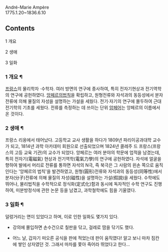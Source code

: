 André-Marie Ampère  
1775.1.20~1836.6.10

## Contents

    

1 개요

2 생애

3 일화

### 1 개요 ¶

[프랑스](%ED%94%84%EB%9E%91%EC%8A%A4.md)의 물리학자 ·수학자. 여러 방면의 연구에 종사하여, 특히
전자기현상과 전기역학의 연구에 공헌하였다. [앙페르의법칙](%EC%95%99%ED%8E%98%EB%A5%B4%EC%9D%98%20%EB%B2%95%EC%B9%99.md)을 확립하고,
원형전류와 자석과의 동등성에서 분자전류에 의해 물질의 자성을 설명하는 가설을 세웠다. 전기·자기의 연구에 몰두하여 근대 전기학의 기초를
세웠다. 전류를 측정하는 데 쓰이는 단위 [암페어](%EC%95%94%ED%8E%98%EC%96%B4.md)는 앙페르의 이름에서 온
것이다.

### 2 생애 ¶

프랑스 리옹에서 태어났다. 고등학교 교사 생활을 하다가 1809년 파리이공과대학 교수가 되고, 1814년 과학 아카데미 회원으로 선출되었으며
1824년 콜레주 드 프랑스(프랑스의 고등 교육 기관)의 교수가 되었다. 앙페르는 여러 분야의 학문에 업적을 남겼는데, 특히 전자기(電磁氣)
현상과 전기역학(電氣力學)의 연구에 공헌하였다. 자석에 얼굴을 향하여 발에서 머리로 전류를 통하면 자석의 N극, 즉 북극은 그 사람의 왼손
쪽으로 움직인다는 '앙페르의 법칙'을 발견하였고, 원형(圓形)전류와 자석과의 동등성(同等性)에서 분자(分子)전류에 의해 물질의 자성(磁性)을
설명하는 가설(假說)을 세웠다. 수학에도 뛰어나, 물리법칙을 수학적으로 정식화(定式化)함과 동시에 독자적인 수학 연구도 진행하여,
미분방정식에 관한 논문 등을 남겼고, 과학철학에도 힘을 기울였다.  

### 3 일화 ¶

덜렁거리는 면이 있었다고 하며, 이로 인한 일화도 몇가지 있다.  

  

  * 강의에 몰입하면 손수건으로 칠판을 닦고, 걸레로 땀을 닦기도 했다.  

  * 어느 날, 갑자기 떠오른 공식을 판에 적었는데 판이 움직였다! 알고 보니 마차 짐칸에 쌓인 상자였던 것. 그래서 마차를 쫓아 죽어라 뛰었다고 한다…  

